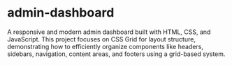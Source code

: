# admin-dashboard
A responsive and modern admin dashboard built with HTML, CSS, and JavaScript. This project focuses on CSS Grid for layout structure, demonstrating how to efficiently organize components like headers, sidebars, navigation, content areas, and footers using a grid-based system.
